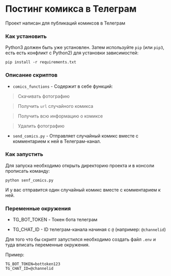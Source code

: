 # Постинг комикса в Телеграм

Проект написан для публикаций комиксов в Телеграм

### Как установить

Python3 должен быть уже установлен. 
Затем используйте `pip` (или `pip3`, есть есть конфликт с Python2) для установки зависимостей:
```
pip install -r requirements.txt
```

### Описание скриптов

- `comics_functions` - Содержит в себе функций:
>Скачивать фотографию

>Получить `url` случайного комикса

>Получить всю информацию о комиксе

>Удалить фотографию

- `send_comics.py` - Отправляет случайный комикс вместе с комментарием к ней в Телеграм-канал.

### Как запустить

Для запуска необходимо открыть директорию проекта и в консоли прописать команду:
```
python senf_comics.py
```

И у вас отправится один случайный комикс вместе с комментарием к ней.

### Переменные окружения

- TG_BOT_TOKEN - Токен бота телеграм

- TG_CHAT_ID - ID телеграм-канала начиная с `@` (например: `@channelid`)

Для того что бы скрипт запустился необходимо создать файл `.env` и туда вписать переменные окружения.

Пример:

```
TG_BOT_TOKEN=bottoken123
TG_CHAT_ID=@channelid
```

